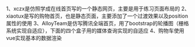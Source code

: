 1、xczx是仿照学成在线首页写的一个静态网页，主要是用于练习页面布局的
2、xiaotux是写的购物首页，也是静态页面，主要添加了一个过渡效果以及position属性的使用
3、AlloyTeam是仿写腾讯全端首页，用了bootstrap的轮播图（栅格系统实现自适应），下面的四个盒子用的媒体查询实现的自适应
4、购物车使用vue实现基本的数据渲染
